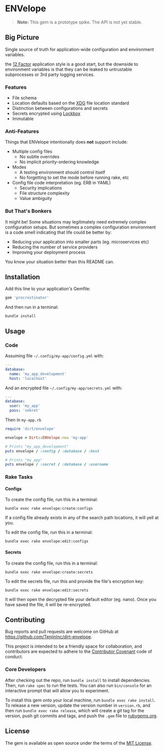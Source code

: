 # ENVelope

> **Note:** This gem is a prototype spike. The API is not yet stable.

## Big Picture

Single source of truth for application-wide configuration and environment variables.

the [12 Factor](http://12factor.net/config) application style is a good start, but the downside to environment variables
is that they can be leaked to untrustable subprocesses or 3rd party logging services.

### Features

* File schema
* Location defaults based on the [XDG](https://en.wikipedia.org/wiki/Freedesktop.org#Base_Directory_Specification) file
  location standard
* Distinction between configurations and secrets
* Secrets encrypted using [Lockbox](https://github.com/ankane/lockbox)
* Immutable

### Anti-Features

Things that ENVelope intentionally does **not** support include:

* Multiple config files
    * No subtle overrides
    * No implicit priority-ordering knowledge
* Modes
    * A testing environment should control itself
    * No forgetting to set the mode before running rake, etc
* Config file code interpretation (eg. ERB in YAML)
    * Security implications
    * File structure complexity
    * Value ambiguity

### But That's Bonkers

It might be! Some situations may legitimately need extremely complex configuration setups. But sometimes a complex
configuration environment is a code smell indicating that life could be better by:

* Reducing your application into smaller parts (eg. microservices etc)
* Reducing the number of service providers
* Improving your deployment process

You know your situation better than this README can.

## Installation

Add this line to your application's Gemfile:

```ruby
gem 'procrastinator'
```

And then run in a terminal:

    bundle install

## Usage

### Code

Assuming file `~/.config/my-app/config.yml` with:

```yml
---
database:
  name: 'my_app_development'
  host: 'localhost'
```

And an encrypted file `~/.config/my-app/secrets.yml` with:

```yml
---
database:
  user: 'my_app'
  pass: 'sekret'
```

Then in `my-app.rb`

```ruby
require 'dirt/envelope'

envelope = Dirt::ENVelope.new 'my-app'

# Prints "my_app_development" 
puts envelope / :config / :database / :host

# Prints "my_app" 
puts envelope / :secret / :database / :username
```

### Rake Tasks

#### Configs

To create the config file, run this in a terminal:

    bundle exec rake envelope:create:configs

If a config file already exists in any of the search path locations, it will yell at you.

To edit the config file, run this in a terminal:

    bundle exec rake envelope:edit:configs

#### Secrets

To create the config file, run this in a terminal:

    bundle exec rake envelope:create:secrets

To edit the secrets file, run this and provide the file's encryption key:

    bundle exec rake envelope:edit:secrets

It will then open the decrypted file your default editor (eg. nano). Once you have saved the file, it will be
re-encrypted.

## Contributing

Bug reports and pull requests are welcome on GitHub at https://github.com/TenjinInc/dirt-envelope.

This project is intended to be a friendly space for collaboration, and contributors are expected to adhere to the
[Contributor Covenant](http://contributor-covenant.org) code of conduct.

### Core Developers

After checking out the repo, run `bundle install` to install dependencies. Then, run `rake spec` to run the tests. You
can also run `bin/console` for an interactive prompt that will allow you to experiment.

To install this gem onto your local machine, run `bundle exec rake install`. To release a new version, update the
version number in `version.rb`, and then run `bundle exec rake release`, which will create a git tag for the version,
push git commits and tags, and push the `.gem` file to [rubygems.org](https://rubygems.org).

## License

The gem is available as open source under the terms of the [MIT License](http://opensource.org/licenses/MIT).

